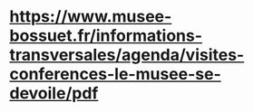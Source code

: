 # https://www.musee-bossuet.fr/informations-transversales/agenda/visites-conferences-le-musee-se-devoile/pdf


